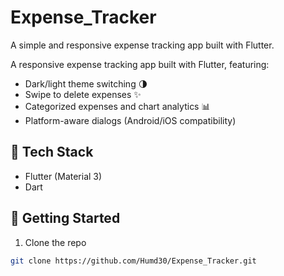 # Expense_Tracker
A simple and responsive expense tracking app built with Flutter.

A responsive expense tracking app built with Flutter, featuring:
- Dark/light theme switching 🌗
- Swipe to delete expenses ✨
- Categorized expenses and chart analytics 📊
- Platform-aware dialogs (Android/iOS compatibility)

## 🔧 Tech Stack
- Flutter (Material 3)
- Dart

## 🚀 Getting Started
1. Clone the repo  
```bash
git clone https://github.com/Humd30/Expense_Tracker.git
